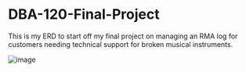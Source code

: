 # DBA-120-Final-Project

This is my ERD to start off my final project on managing an RMA log for customers needing technical support for broken musical instruments.

![image](https://user-images.githubusercontent.com/64044958/235311481-da0657ea-b0e8-4eff-b572-48c975255f58.png)
